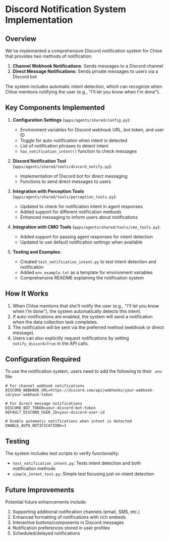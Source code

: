 # Discord Notification System Implementation

## Overview

We've implemented a comprehensive Discord notification system for Chloe that provides two methods of notification:

1. **Channel Webhook Notifications**: Sends messages to a Discord channel
2. **Direct Message Notifications**: Sends private messages to users via a Discord bot

The system includes automatic intent detection, which can recognize when Chloe mentions notifying the user (e.g., "I'll let you know when I'm done").

## Key Components Implemented

1. **Configuration Settings** (`apps/agents/shared/config.py`):
   - Environment variables for Discord webhook URL, bot token, and user ID
   - Toggle for auto-notification when intent is detected
   - List of notification phrases to detect intent
   - `has_notification_intent()` function to check messages

2. **Discord Notification Tool** (`apps/agents/shared/tools/discord_notify.py`):
   - Implementation of Discord bot for direct messaging
   - Functions to send direct messages to users

3. **Integration with Perception Tools** (`apps/agents/shared/tools/perception_tools.py`):
   - Updated to check for notification intent in agent responses
   - Added support for different notification methods
   - Enhanced messaging to inform users about notifications

4. **Integration with CMO Tools** (`apps/agents/shared/tools/cmo_tools.py`):
   - Added support for passing agent responses for intent detection
   - Updated to use default notification settings when available

5. **Testing and Examples**:
   - Created `test_notification_intent.py` to test intent detection and notification
   - Added `env_example.txt` as a template for environment variables
   - Comprehensive README explaining the notification system

## How It Works

1. When Chloe mentions that she'll notify the user (e.g., "I'll let you know when I'm done"), the system automatically detects this intent.
2. If auto-notifications are enabled, the system will send a notification when the data collection task completes.
3. The notification will be sent via the preferred method (webhook or direct message).
4. Users can also explicitly request notifications by setting `notify_discord=True` in the API calls.

## Configuration Required

To use the notification system, users need to add the following to their `.env` file:

```
# For channel webhook notifications
DISCORD_WEBHOOK_URL=https://discord.com/api/webhooks/your-webhook-id/your-webhook-token

# For direct message notifications
DISCORD_BOT_TOKEN=your-discord-bot-token
DEFAULT_DISCORD_USER_ID=your-discord-user-id

# Enable automatic notifications when intent is detected
ENABLE_AUTO_NOTIFICATIONS=1
```

## Testing

The system includes test scripts to verify functionality:

- `test_notification_intent.py`: Tests intent detection and both notification methods
- `simple_intent_test.py`: Simple test focusing just on intent detection

## Future Improvements

Potential future enhancements include:

1. Supporting additional notification channels (email, SMS, etc.)
2. Enhanced formatting of notifications with rich embeds
3. Interactive buttons/components in Discord messages
4. Notification preferences stored in user profiles
5. Scheduled/delayed notifications 